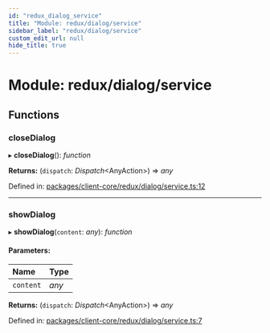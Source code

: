 ```yaml
---
id: "redux_dialog_service"
title: "Module: redux/dialog/service"
sidebar_label: "redux/dialog/service"
custom_edit_url: null
hide_title: true
---
```


# Module: redux/dialog/service

## Functions

### closeDialog

▸ **closeDialog**(): *function*

**Returns:** (`dispatch`: *Dispatch*<AnyAction\>) => *any*

Defined in: [packages/client-core/redux/dialog/service.ts:12](https://github.com/xr3ngine/xr3ngine/blob/66a84a950/packages/client-core/redux/dialog/service.ts#L12)

___

### showDialog

▸ **showDialog**(`content`: *any*): *function*

#### Parameters:

Name | Type |
:------ | :------ |
`content` | *any* |

**Returns:** (`dispatch`: *Dispatch*<AnyAction\>) => *any*

Defined in: [packages/client-core/redux/dialog/service.ts:7](https://github.com/xr3ngine/xr3ngine/blob/66a84a950/packages/client-core/redux/dialog/service.ts#L7)

